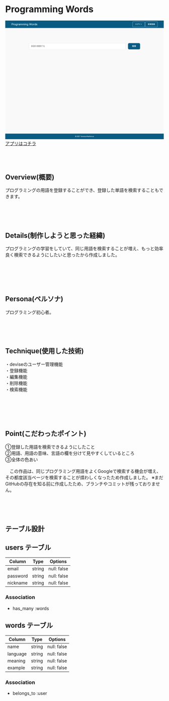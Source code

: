 # Programming Words
![トップページ](./ProgrammingWords1.png)
<br>
<a href="https://programming-words.herokuapp.com/">アプリはコチラ</a>
<br>
<br>
<br>
<br>
## Overview(概要)
プログラミングの用語を登録することができ、登録した単語を検索することもできます。
<br>
<br>
<br>
<br>
<br>
## Details(制作しようと思った経緯)
プログラミングの学習をしていて、同じ用語を検索することが増え、もっと効率良く検索できるようにしたいと思ったから作成しました。<br>
<br>
<br>
<br>
<br>
<br>

## Persona(ペルソナ)
プログラミング初心者。
<br>
<br>
<br>
<br>
<br>
## Technique(使用した技術)
・deviseのユーザー管理機能<br>
・登録機能<br>
・編集機能<br>
・削除機能<br>
・検索機能<br>
<br>
<br>
<br>
<br>
<br>
## Point(こだわったポイント)
①登録した用語を検索できるようにしたこと<br>
②用語、用語の意味、言語の欄を分けて見やすくしているところ<br>
③全体の色あい<br>
<br>
　この作品は、同じプログラミング用語をよくGoogleで検索する機会が増え、その都度該当ページを検索することが煩わしくなったため作成しました。
 ※まだGitHubの存在を知る前に作成したため、ブランチやコミットが残っておりません。
<br>
<br>
<br>
<br>
<br>
## テーブル設計
## users テーブル
| Column   | Type   | Options     |
| -------- | ------ | ----------- |
| email    | string | null: false |
| password | string | null: false |
| nickname | string | null: false |

### Association
- has_many :words


## words テーブル
| Column      | Type      | Options     |
| ----------- | --------- | ----------- |
| name        | string    | null: false |
| language    | string    | null: false |
| meaning     | string    | null: false |
| example     | string    | null: false |

### Association
- belongs_to :user


